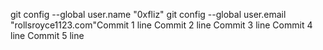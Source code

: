 git config --global user.name "0xfliz"
git config --global user.email "rollsroyce1123.com"Commit 1 line
Commit 2 line
Commit 3 line
Commit 4 line
Commit 5 line
